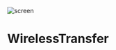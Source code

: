 ![screen](https://raw.githubusercontent.com/Ttggg5/WirelessTransfer/refs/heads/master/WirelessTransfer/wireless_transfer_icon.ico)
# WirelessTransfer
